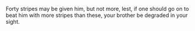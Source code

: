 Forty stripes may be given him, but not more, lest, if one should go on to beat him with more stripes than these, your brother be degraded in your sight.
